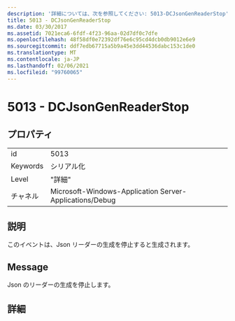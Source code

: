 ```yaml
---
description: '詳細については、次を参照してください: 5013-DCJsonGenReaderStop'
title: 5013 - DCJsonGenReaderStop
ms.date: 03/30/2017
ms.assetid: 7021eca6-6fdf-4f23-96aa-02d7df0c7dfe
ms.openlocfilehash: 48f58df0e72392df76e6c95cd4dcb0db9012e6e9
ms.sourcegitcommit: ddf7edb67715a5b9a45e3dd44536dabc153c1de0
ms.translationtype: MT
ms.contentlocale: ja-JP
ms.lasthandoff: 02/06/2021
ms.locfileid: "99760065"
---
```

# <a name="5013---dcjsongenreaderstop"></a>5013 - DCJsonGenReaderStop

## <a name="properties"></a>プロパティ  
  
|||  
|-|-|  
|id|5013|  
|Keywords|シリアル化|  
|Level|"詳細"|  
|チャネル|Microsoft-Windows-Application Server-Applications/Debug|  
  
## <a name="description"></a>説明  

 このイベントは、Json リーダーの生成を停止すると生成されます。  
  
## <a name="message"></a>Message  

 Json のリーダーの生成を停止します。  
  
## <a name="details"></a>詳細

